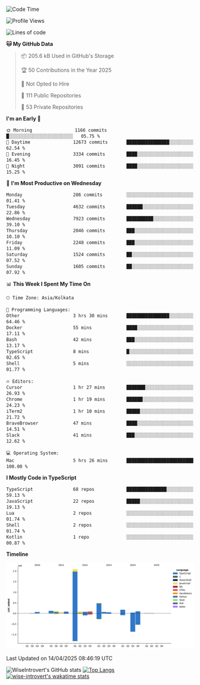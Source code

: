 <!--START_SECTION:waka-->
![Code Time](http://img.shields.io/badge/Code%20Time-2%2C329%20hrs%2026%20mins-blue)

![Profile Views](http://img.shields.io/badge/Profile%20Views-1-blue)

![Lines of code](https://img.shields.io/badge/From%20Hello%20World%20I%27ve%20Written-3.6%20million%20lines%20of%20code-blue)

**🐱 My GitHub Data** 

> 📦 205.6 kB Used in GitHub's Storage 
 > 
> 🏆 50 Contributions in the Year 2025
 > 
> 🚫 Not Opted to Hire
 > 
> 📜 111 Public Repositories 
 > 
> 🔑 53 Private Repositories 
 > 
**I'm an Early 🐤** 

```text
🌞 Morning                1166 commits        █░░░░░░░░░░░░░░░░░░░░░░░░   05.75 % 
🌆 Daytime                12673 commits       ████████████████░░░░░░░░░   62.54 % 
🌃 Evening                3334 commits        ████░░░░░░░░░░░░░░░░░░░░░   16.45 % 
🌙 Night                  3091 commits        ████░░░░░░░░░░░░░░░░░░░░░   15.25 % 
```
📅 **I'm Most Productive on Wednesday** 

```text
Monday                   286 commits         ░░░░░░░░░░░░░░░░░░░░░░░░░   01.41 % 
Tuesday                  4632 commits        ██████░░░░░░░░░░░░░░░░░░░   22.86 % 
Wednesday                7923 commits        ██████████░░░░░░░░░░░░░░░   39.10 % 
Thursday                 2046 commits        ███░░░░░░░░░░░░░░░░░░░░░░   10.10 % 
Friday                   2248 commits        ███░░░░░░░░░░░░░░░░░░░░░░   11.09 % 
Saturday                 1524 commits        ██░░░░░░░░░░░░░░░░░░░░░░░   07.52 % 
Sunday                   1605 commits        ██░░░░░░░░░░░░░░░░░░░░░░░   07.92 % 
```


📊 **This Week I Spent My Time On** 

```text
🕑︎ Time Zone: Asia/Kolkata

💬 Programming Languages: 
Other                    3 hrs 30 mins       ████████████████░░░░░░░░░   64.46 % 
Docker                   55 mins             ████░░░░░░░░░░░░░░░░░░░░░   17.11 % 
Bash                     42 mins             ███░░░░░░░░░░░░░░░░░░░░░░   13.17 % 
TypeScript               8 mins              █░░░░░░░░░░░░░░░░░░░░░░░░   02.65 % 
Shell                    5 mins              ░░░░░░░░░░░░░░░░░░░░░░░░░   01.77 % 

🔥 Editors: 
Cursor                   1 hr 27 mins        ███████░░░░░░░░░░░░░░░░░░   26.93 % 
Chrome                   1 hr 19 mins        ██████░░░░░░░░░░░░░░░░░░░   24.23 % 
iTerm2                   1 hr 10 mins        █████░░░░░░░░░░░░░░░░░░░░   21.72 % 
BraveBrowser             47 mins             ████░░░░░░░░░░░░░░░░░░░░░   14.51 % 
Slack                    41 mins             ███░░░░░░░░░░░░░░░░░░░░░░   12.62 % 

💻 Operating System: 
Mac                      5 hrs 26 mins       █████████████████████████   100.00 % 
```

**I Mostly Code in TypeScript** 

```text
TypeScript               68 repos            ███████████████░░░░░░░░░░   59.13 % 
JavaScript               22 repos            █████░░░░░░░░░░░░░░░░░░░░   19.13 % 
Lua                      2 repos             ░░░░░░░░░░░░░░░░░░░░░░░░░   01.74 % 
Shell                    2 repos             ░░░░░░░░░░░░░░░░░░░░░░░░░   01.74 % 
Kotlin                   1 repo              ░░░░░░░░░░░░░░░░░░░░░░░░░   00.87 % 
```



**Timeline**

![Lines of Code chart](https://raw.githubusercontent.com/wise-introvert/wise-introvert/master/assets/bar_graph.png)


 Last Updated on 14/04/2025 08:46:19 UTC
<!--END_SECTION:waka-->

![WiseIntrovert's GitHub stats](https://github-readme-stats.vercel.app/api?username=wise-introvert&count_private=true&show_icons=true)
[![Top Langs](https://github-readme-stats.vercel.app/api/top-langs/?username=wise-introvert&langs_count=10)](https://github.com/anuraghazra/github-readme-stats)
[![wise-introvert's wakatime stats](https://github-readme-stats.vercel.app/api/wakatime?username=wiseintrovert)](https://github.com/anuraghazra/github-readme-stats)
